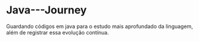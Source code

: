 # Java---Journey

Guardando códigos em java para o estudo mais aprofundado da linguagem, além de registrar essa evolução contínua.
